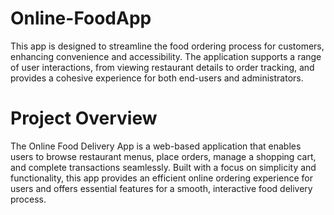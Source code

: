# Online-FoodApp
This app is designed to streamline the food ordering process for customers, enhancing convenience and accessibility. The application supports a range of user interactions, from viewing restaurant details to order tracking, and provides a cohesive experience for both end-users and administrators.
# Project Overview
The Online Food Delivery App is a web-based application that enables users to browse restaurant menus, place orders, manage a shopping cart, and complete transactions seamlessly. Built with a focus on simplicity and functionality, this app provides an efficient online ordering experience for users and offers essential features for a smooth, interactive food delivery process.
